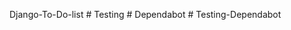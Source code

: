 Django-To-Do-list
#   T e s t i n g  
 #   D e p e n d a b o t  
 #   T e s t i n g - D e p e n d a b o t  
 